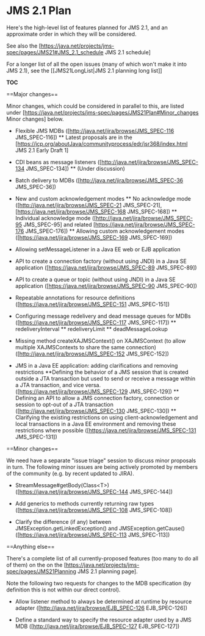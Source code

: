 # JMS 2.1 Plan</h1>

Here's the high-level list of features planned for JMS 2.1, and an approximate order in which they will be considered. 

See also the [https://java.net/projects/jms-spec/pages/JMS21#JMS_2.1_schedule JMS 2.1 schedule]

For a longer list of all the open issues (many of which won't make it into JMS 2.1), see the [[JMS21LongList|JMS 2.1 planning long list]]

__TOC__

==Major changes==

Minor changes, which could be considered in parallel to this, are listed under [https://java.net/projects/jms-spec/pages/JMS21Plan#Minor_changes Minor changes] below.

* Flexible JMS MDBs ([http://java.net/jira/browse/JMS_SPEC-116 JMS_SPEC-116])
** Latest proposals are in the [https://jcp.org/aboutJava/communityprocess/edr/jsr368/index.html JMS 2.1 Early Draft 1]

* CDI beans as message listeners ([http://java.net/jira/browse/JMS_SPEC-134 JMS_SPEC-134])
** (Under discussion)

* Batch delivery to MDBs ([http://java.net/jira/browse/JMS_SPEC-36 JMS_SPEC-36])

* New and custom acknowledgement modes
** No acknowledge mode ([http://java.net/jira/browse/JMS_SPEC-21 JMS_SPEC-21], [https://java.net/jira/browse/JMS_SPEC-168 JMS_SPEC-168])
** Individual acknowledge mode ([http://java.net/jira/browse/JMS_SPEC-95 JMS_SPEC-95] and related [https://java.net/jira/browse/JMS_SPEC-176 JMS_SPEC-176])
** Allowing custom acknowledgement modes ([https://java.net/jira/browse/JMS_SPEC-169 JMS_SPEC-169])

* Allowing setMessageListener in a Java EE web or EJB application

* API to create a connection factory (without using JNDI) in a Java SE application ([https://java.net/jira/browse/JMS_SPEC-89 JMS_SPEC-89])

* API to create a queue or topic (without using JNDI) in a Java SE application ([https://java.net/jira/browse/JMS_SPEC-90 JMS_SPEC-90])

* Repeatable annotations for resource definitions ([https://java.net/jira/browse/JMS_SPEC-151 JMS_SPEC-151])

* Configuring message redelivery and dead message queues for MDBs ([https://java.net/jira/browse/JMS_SPEC-117 JMS_SPEC-117])
** redeliveryInterval
** redeliveryLimit
** deadMessageLookup

* Missing method createXAJMSContext() on XAJMSContext (to allow multiple XAJMSContexts to share the same connection) ([http://java.net/jira/browse/JMS_SPEC-152 JMS_SPEC-152])

* JMS in a Java EE application: adding clarifications and removing restrictions
**Defining the behavior of a JMS session that is created outside a JTA transaction but used to send or receive a message within a JTA transaction, and vice versa. ([https://java.net/jira/browse/JMS_SPEC-129 JMS_SPEC-129])
** Defining an API to allow a JMS connection factory, connection or session to opt-out of a JTA transaction ([http://java.net/jira/browse/JMS_SPEC-130 JMS_SPEC-130])
** Clarifying the existing restrictions on using client-acknowledgement and local transactions in a Java EE environment and removing these restrictions where possible ([https://java.net/jira/browse/JMS_SPEC-131 JMS_SPEC-131])

==Minor changes==

We need have a separate "issue triage" session to discuss minor proposals in turn. The following minor issues are being actively promoted by members of the community (e.g. by recent updated to JIRA).

* StreamMessage#getBody(Class&lt;T&gt;) ([https://java.net/jira/browse/JMS_SPEC-144 JMS_SPEC-144])

*  Add generics to methods currently returning raw types  ([https://java.net/jira/browse/JMS_SPEC-108 JMS_SPEC-108])

* Clarify the difference (if any) between JMSException.getLinkedException() and JMSException.getCause()  ([https://java.net/jira/browse/JMS_SPEC-113 JMS_SPEC-113])

==Anything else==

There's a complete list of all currently-proposed features (too many to do all of them) on the on the [https://java.net/projects/jms-spec/pages/JMS21Planning JMS 2.1 planning page].

Note the following two requests for changes to the MDB specification (by definition this is not within our direct control).

* Allow listener method to always be determined at runtime by resource adapter ([http://java.net/jira/browse/EJB_SPEC-126 EJB_SPEC-126])

* Define a standard way to specify the resource adapter used by a JMS MDB ([http://java.net/jira/browse/EJB_SPEC-127 EJB_SPEC-127])
